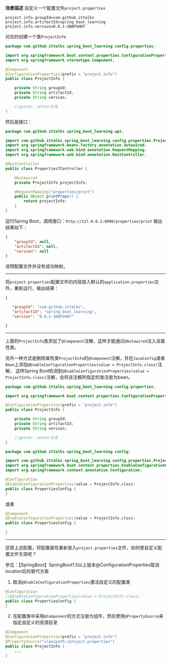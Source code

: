 **场景描述**
自定义一个配置文件`project.properties`
```properties
project.info.groupId=com.github.ittalks
project.info.artifactId=spring_boot_learning
project.info.version=0.0.1-SNAPSHOT
```
对应的创建一个类`ProjectInfo`
```java
package com.github.ittalks.spring_boot_learning.config.properties;

import org.springframework.boot.context.properties.ConfigurationProperties;
import org.springframework.stereotype.Component;

@Component
@ConfigurationProperties(prefix = "project.info")
public class ProjectInfo {

    private String groupId;
    private String artifactId;
    private String version;

    //getter、setter方法
}
```
然后是接口：
```java
package com.github.ittalks.spring_boot_learning.api;

import com.github.ittalks.spring_boot_learning.config.properties.ProjectInfo;
import org.springframework.beans.factory.annotation.Autowired;
import org.springframework.web.bind.annotation.RequestMapping;
import org.springframework.web.bind.annotation.RestController;

@RestController
public class PropertiesTController {

    @Autowired
    private ProjectInfo projectInfo;

    @RequestMapping("properties/print")
    public Object printProps() {
        return projectInfo;
    }
}
```
运行Spring Boot，调用接口：`http://127.0.0.1:8080/properties/print`
输出结果如下：
```json
{
    "groupId": null,
    "artifactId": null,
    "version": null
}
```
说明配置文件并没有成功映射。

---

将`project.properties`配置文件的内容放入默认的`application.properties`文件，重新运行，输出结果：
```json
{

   "groupId": "com.github.ittalks",
   "artifactId": "spring_boot_learning",
   "version": "0.0.1-SNAPSHOT"

}
```

---

上面的`ProjectInfo`类添加了`@Component`注解，这样才能通过`@Autowired`注入该属性类。

另外一种方式是删除属性类`ProjectInfo`的`@Component`注解，并在`JavaConfig`或者`Bean`上添加`@EnableConfigurationProperties(value = ProjectInfo.class)`注解，
这样Spring Boot检测到`@EnableConfigurationProperties(value = ProjectInfo.class)`注解，会将该注解所指定的类注册为bean。

```java
package com.github.ittalks.spring_boot_learning.config.properties;

import org.springframework.boot.context.properties.ConfigurationProperties;

@ConfigurationProperties(prefix = "project.info")
public class ProjectInfo {

    private String groupId;
    private String artifactId;
    private String version;

    //getter、setter方法
}

```

```java
package com.github.ittalks.spring_boot_learning.config;

import com.github.ittalks.spring_boot_learning.config.properties.ProjectInfo;
import org.springframework.boot.context.properties.EnableConfigurationProperties;
import org.springframework.context.annotation.Configuration;

@Configuration
@EnableConfigurationProperties(value = ProjectInfo.class)
public class PropertiesConfig {
}
```
或者
```java
@Component
@EnableConfigurationProperties(value = ProjectInfo.class)
public class PropertiesConfig {
    
}
```
---

还原上述配置，将配置属性重新放入`project.properties`文件，如何使自定义配置文件生效呢？

参见：【SpringBoot】SpringBoot1.5以上版本@ConfigurationProperties取消location后的替代方案

1. 取消`@EnableConfigurationProperties`激活自定义的配置类
```java
@Configuration
//@EnableConfigurationProperties(value = ProjectInfo.class)
public class PropertiesConfig {
}
```
2. 在配置类中采用`@Component`的方式注册为组件，然后使用`@PropertySource`来指定自定义的资源目录
```java
@Component
@ConfigurationProperties(prefix = "project.info")
@PropertySource("classpath:/project.properties")
public class ProjectInfo {
    ...
}
```

